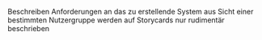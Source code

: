 Beschreiben Anforderungen an das zu erstellende System aus Sicht einer bestimmten Nutzergruppe
werden auf Storycards nur rudimentär beschrieben